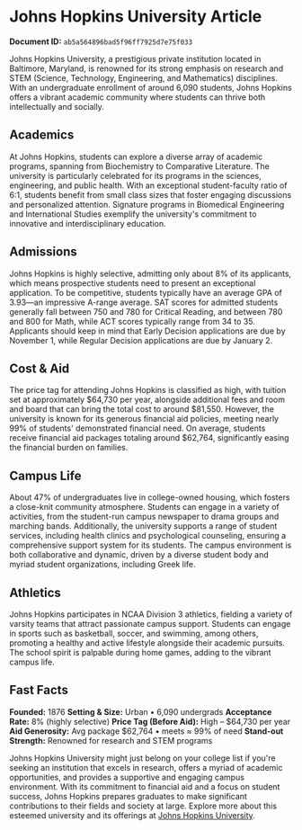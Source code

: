 # Johns Hopkins University Article

**Document ID:** `ab5a564896bad5f96ff7925d7e75f033`

Johns Hopkins University, a prestigious private institution located in Baltimore, Maryland, is renowned for its strong emphasis on research and STEM (Science, Technology, Engineering, and Mathematics) disciplines. With an undergraduate enrollment of around 6,090 students, Johns Hopkins offers a vibrant academic community where students can thrive both intellectually and socially.

## Academics
At Johns Hopkins, students can explore a diverse array of academic programs, spanning from Biochemistry to Comparative Literature. The university is particularly celebrated for its programs in the sciences, engineering, and public health. With an exceptional student-faculty ratio of 6:1, students benefit from small class sizes that foster engaging discussions and personalized attention. Signature programs in Biomedical Engineering and International Studies exemplify the university's commitment to innovative and interdisciplinary education.

## Admissions
Johns Hopkins is highly selective, admitting only about 8% of its applicants, which means prospective students need to present an exceptional application. To be competitive, students typically have an average GPA of 3.93—an impressive A-range average. SAT scores for admitted students generally fall between 750 and 780 for Critical Reading, and between 780 and 800 for Math, while ACT scores typically range from 34 to 35. Applicants should keep in mind that Early Decision applications are due by November 1, while Regular Decision applications are due by January 2.

## Cost & Aid
The price tag for attending Johns Hopkins is classified as high, with tuition set at approximately $64,730 per year, alongside additional fees and room and board that can bring the total cost to around $81,550. However, the university is known for its generous financial aid policies, meeting nearly 99% of students' demonstrated financial need. On average, students receive financial aid packages totaling around $62,764, significantly easing the financial burden on families.

## Campus Life
About 47% of undergraduates live in college-owned housing, which fosters a close-knit community atmosphere. Students can engage in a variety of activities, from the student-run campus newspaper to drama groups and marching bands. Additionally, the university supports a range of student services, including health clinics and psychological counseling, ensuring a comprehensive support system for its students. The campus environment is both collaborative and dynamic, driven by a diverse student body and myriad student organizations, including Greek life.

## Athletics
Johns Hopkins participates in NCAA Division 3 athletics, fielding a variety of varsity teams that attract passionate campus support. Students can engage in sports such as basketball, soccer, and swimming, among others, promoting a healthy and active lifestyle alongside their academic pursuits. The school spirit is palpable during home games, adding to the vibrant campus life.

## Fast Facts
**Founded:** 1876
**Setting & Size:** Urban • 6,090 undergrads
**Acceptance Rate:** 8% (highly selective)
**Price Tag (Before Aid):** High – $64,730 per year
**Aid Generosity:** Avg package $62,764 • meets ≈ 99% of need
**Stand-out Strength:** Renowned for research and STEM programs

Johns Hopkins University might just belong on your college list if you're seeking an institution that excels in research, offers a myriad of academic opportunities, and provides a supportive and engaging campus environment. With its commitment to financial aid and a focus on student success, Johns Hopkins prepares graduates to make significant contributions to their fields and society at large. Explore more about this esteemed university and its offerings at [Johns Hopkins University](https://www.petersons.com/college-search/the-johns-hopkins-university-johns-hopkins-university-000_10000181.aspx).
